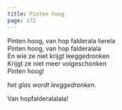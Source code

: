 ```yaml
---
title: Pinten hoog
page: 172
---  
```


Pinten hoog, van hop falderala lierela  
Pinten hoog, van hop falderalala  
En wie ze niet krijgt leeggedronken  
Krijgt ze niet meer volgeschonken  
Pinten hoog!  

_het glas wordt leeggedronken._  

Van hopfalderalalala!  